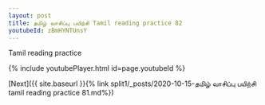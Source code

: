 ```yaml
---
layout: post
title: தமிழ் வாசிப்பு பயிற்சி Tamil reading practice 82
youtubeId: zBmHYNTUnsY
---
```

 
 
Tamil reading practice
 
 
 
 
 


{% include youtubePlayer.html id=page.youtubeId %}
 
[Next]({{ site.baseurl }}{% link  split1/_posts/2020-10-15-தமிழ் வாசிப்பு பயிற்சி tamil reading practice 81.md%})
 
